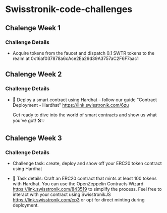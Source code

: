 # Swisstronik-code-challenges

## Chalenge Week 1

### Challenge Details

- Acquire tokens from the faucet and dispatch 0.1 SWTR tokens to the realm at 0x16af037878a6cAce2Ea29d39A3757aC2F6F7aac1


## Chalenge Week 2

### Challenge Details

- 📝 Deploy a smart contract using Hardhat – follow our guide "Contract Deployment - Hardhat" 
https://link.swisstronik.com/6zu

  Get ready to dive into the world of smart contracts and show us what you've got! 🛠️💡

## Chalenge Week 3

### Challenge Details

- Challenge task: create, deploy and show off your ERC20 token contract using Hardhat 

- 📝 Task details: Craft an ERC20 contract that mints at least 100 tokens with Hardhat. 
You can use the OpenZeppelin Contracts Wizard https://link.swisstronik.com/843519 to simplify the process. 
Feel free to interact with your contract using SwisstronikJS https://link.swisstronik.com/cp3 or opt for direct minting during deployment.
